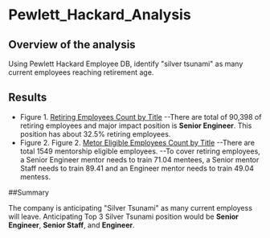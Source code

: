# Pewlett_Hackard_Analysis
## Overview of the analysis
Using Pewlett Hackard Employee DB, identify "silver tsunami" as many current employees reaching retirement age. 


## Results
- Figure 1. [Retiring Employees Count by Title](https://github.com/jamesmoonusa/Pewlett_Hackard_Analysis/blob/main/Data/retiring_titles.PNG)
--There are total of 90,398 of retiring employees and major impact position is **Senior Engineer**. This position has about 32.5% retiring employees.
- Figure 2. Figure 2. [Metor Eligible Employees Count by Title](https://github.com/jamesmoonusa/Pewlett_Hackard_Analysis/blob/main/Data/mentorship_eligibility_title_count.PNG)
--There are total 1549 mentorship eligible employees. 
--To cover retiring employees, a Senior Engineer mentor needs to train 71.04 mentees, a Senior mentor Staff needs to train 89.41 and an Engineer mentor needs to train 49.04 mentess.


##Summary

The company is anticipating "Silver Tsunami" as many current employess will leave.
Anticipating Top 3 Silver Tsunami position would be **Senior Engineer**, **Senior Staff**, and **Engineer**. 


